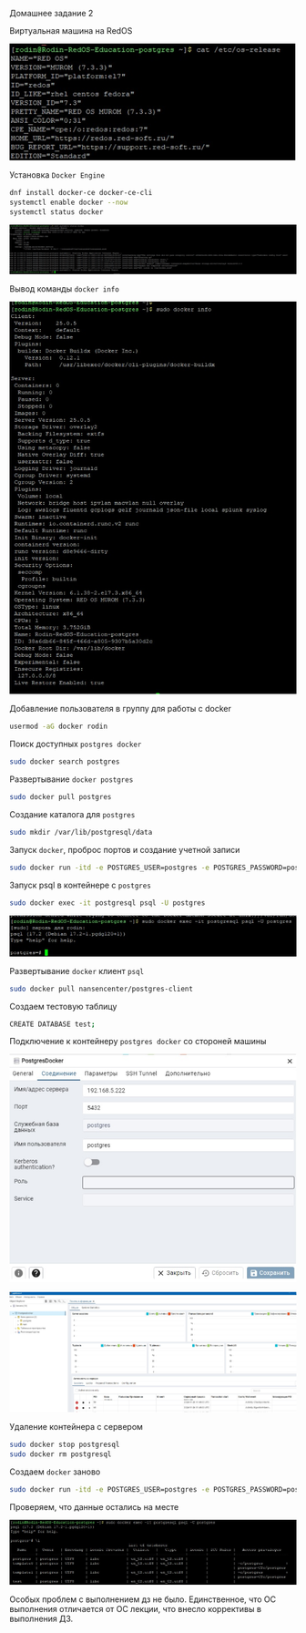 Домашнее задание 2



Виртуальная машина на RedOS 



![Postgers](https://github.com/DenisRodin86/Otus/blob/main/unit2/2-1.jpg)



Установка `Docker Engine`

```bash
dnf install docker-ce docker-ce-cli
systemctl enable docker --now
systemctl status docker
```



![Postgers](https://github.com/DenisRodin86/Otus/blob/main/unit2/2-2.jpg)



Вывод команды `docker info`


![Postgers](https://github.com/DenisRodin86/Otus/blob/main/unit2/2-3.jpg)



Добавление пользователя в группу для работы с docker
```bash
usermod -aG docker rodin
```


Поиск доступных `postgres docker`

```bash
sudo docker search postgres
```


Развертывание `docker postgres`

```bash
sudo docker pull postgres
```


Создание каталога для `postgres`

```bash
sudo mkdir /var/lib/postgresql/data
```


Запуск `docker`, проброс портов и создание учетной записи

```bash
sudo docker run -itd -e POSTGRES_USER=postgres -e POSTGRES_PASSWORD=postgres -p 5432:5432 -v /var/lib/postgresql/data:/var/lib/postgresql/data --name postgresql -d postgres
```


Запуск psql в контейнере с `postgres`

```bash
sudo docker exec -it postgresql psql -U postgres
```

![Postgers](https://github.com/DenisRodin86/Otus/blob/main/unit2/2-4.jpg)



Развертывание `docker` клиент `psql`

```bash
sudo docker pull nansencenter/postgres-client
```


Создаем тестовую таблицу

```bash
CREATE DATABASE test;
```


Подключение к контейнеру `postgres docker` со стороней машины 


![Postgers](https://github.com/DenisRodin86/Otus/blob/main/unit2/2-5.jpg)


![Postgers](https://github.com/DenisRodin86/Otus/blob/main/unit2/2-6.jpg)




Удаление контейнера с сервером

```bash
sudo docker stop postgresql
sudo docker rm postgresql
```


Создаем `docker` заново

```bash
sudo docker run -itd -e POSTGRES_USER=postgres -e POSTGRES_PASSWORD=postgres -p 5432:5432 -v /var/lib/postgresql/data:/var/lib/postgresql/data --name postgresql -d postgres
```


Проверяем, что данные остались на месте

![Postgers](https://github.com/DenisRodin86/Otus/blob/main/unit2/2-7.jpg)


Особых проблем с выполнением дз не было. Единственное, что ОС выполнения отличается от ОС лекции, что внесло коррективы в выполнения ДЗ.
















